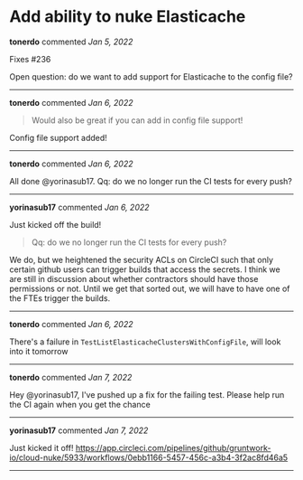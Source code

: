 # Add ability to nuke Elasticache

**tonerdo** commented *Jan 5, 2022*

Fixes #236 

Open question: do we want to add support for Elasticache to the config file?
<br />
***


**tonerdo** commented *Jan 6, 2022*

> Would also be great if you can add in config file support!

Config file support added!
***

**tonerdo** commented *Jan 6, 2022*

All done @yorinasub17. Qq: do we no longer run the CI tests for every push?
***

**yorinasub17** commented *Jan 6, 2022*

Just kicked off the build!

> Qq: do we no longer run the CI tests for every push?

We do, but we heightened the security ACLs on CircleCI such that only certain github users can trigger builds that access the secrets. I think we are still in discussion about whether contractors should have those permissions or not. Until we get that sorted out, we will have to have one of the FTEs trigger the builds.
***

**tonerdo** commented *Jan 6, 2022*

There's a failure in `TestListElasticacheClustersWithConfigFile`, will look into it tomorrow
***

**tonerdo** commented *Jan 7, 2022*

Hey @yorinasub17, I've pushed up a fix for the failing test. Please help run the CI again when you get the chance
***

**yorinasub17** commented *Jan 7, 2022*

Just kicked it off! https://app.circleci.com/pipelines/github/gruntwork-io/cloud-nuke/5933/workflows/0ebb1166-5457-456c-a3b4-3f2ac8fd46a5
***

